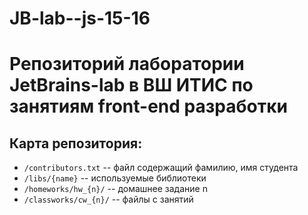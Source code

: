 # JB-lab--js-15-16
Репозиторий лаборатории JetBrains-lab в ВШ ИТИС по занятиям front-end разработки
================================================================================

Карта репозитория:
------------------
* `/contributors.txt` -- файл содержащий фамилию, имя студента
* `/libs/{name}` -- используемые библиотеки
* `/homeworks/hw_{n}/` -- домашнее задание n
* `/classworks/cw_{n}/` -- файлы с занятий

